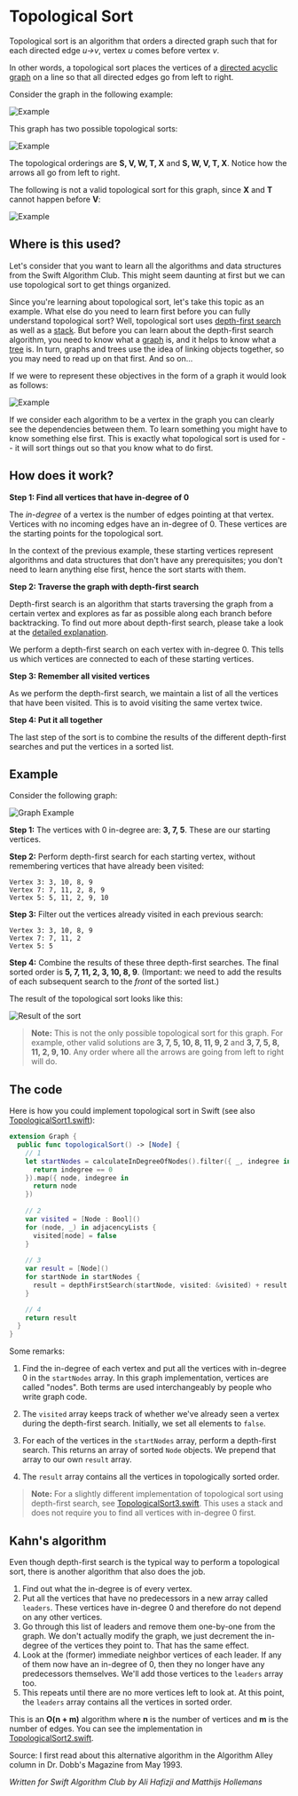 # Topological Sort

Topological sort is an algorithm that orders a directed graph such that for each directed edge *u→v*, vertex *u* comes before vertex *v*.

In other words, a topological sort places the vertices of a [directed acyclic graph](../Graph/) on a line so that all directed edges go from left to right. 

Consider the graph in the following example:

![Example](Images/Graph.png)

This graph has two possible topological sorts:

![Example](Images/TopologicalSort.png)

The topological orderings are **S, V, W, T, X** and **S, W, V, T, X**. Notice how the arrows all go from left to right.

The following is not a valid topological sort for this graph, since **X** and **T** cannot happen before **V**:

![Example](Images/InvalidSort.png)

## Where is this used?

Let's consider that you want to learn all the algorithms and data structures from the Swift Algorithm Club. This might seem daunting at first but we can use topological sort to get things organized.

Since you're learning about topological sort, let's take this topic as an example. What else do you need to learn first before you can fully understand topological sort? Well, topological sort uses [depth-first search](../Depth-First%20Search/) as well as a [stack](../Stack/). But before you can learn about the depth-first search algorithm, you need to know what a [graph](../Graph/) is, and it helps to know what a [tree](../Tree/) is. In turn, graphs and trees use the idea of linking objects together, so you may need to read up on that first. And so on...

If we were to represent these objectives in the form of a graph it would look as follows:

![Example](Images/Algorithms.png)

If we consider each algorithm to be a vertex in the graph you can clearly see the dependencies between them. To learn something you might have to know something else first. This is exactly what topological sort is used for -- it will sort things out so that you know what to do first.

## How does it work?

**Step 1: Find all vertices that have in-degree of 0**

The *in-degree* of a vertex is the number of edges pointing at that vertex. Vertices with no incoming edges have an in-degree of 0. These vertices are the starting points for the topological sort.

In the context of the previous example, these starting vertices represent algorithms and data structures that don't have any prerequisites; you don't need to learn anything else first, hence the sort starts with them.

**Step 2: Traverse the graph with depth-first search**

Depth-first search is an algorithm that starts traversing the graph from a certain vertex and explores as far as possible along each branch before backtracking. To find out more about depth-first search, please take a look at the [detailed explanation](../Depth-First%20Search/).

We perform a depth-first search on each vertex with in-degree 0. This tells us which vertices are connected to each of these starting vertices.

**Step 3: Remember all visited vertices**

As we perform the depth-first search, we maintain a list of all the vertices that have been visited. This is to avoid visiting the same vertex twice.

**Step 4: Put it all together**

The last step of the sort is to combine the results of the different depth-first searches and put the vertices in a sorted list.

## Example

Consider the following graph:

![Graph Example](Images/Example.png)

**Step 1:** The vertices with 0 in-degree are: **3, 7, 5**. These are our starting vertices.

**Step 2:** Perform depth-first search for each starting vertex, without remembering vertices that have already been visited:

```
Vertex 3: 3, 10, 8, 9
Vertex 7: 7, 11, 2, 8, 9
Vertex 5: 5, 11, 2, 9, 10
```

**Step 3:** Filter out the vertices already visited in each previous search:

```
Vertex 3: 3, 10, 8, 9
Vertex 7: 7, 11, 2
Vertex 5: 5
```

**Step 4:** Combine the results of these three depth-first searches. The final sorted order is **5, 7, 11, 2, 3, 10, 8, 9**. (Important: we need to add the results of each subsequent search to the *front* of the sorted list.)

The result of the topological sort looks like this:

![Result of the sort](Images/GraphResult.png)

> **Note:** This is not the only possible topological sort for this graph. For example, other valid solutions are **3, 7, 5, 10, 8, 11, 9, 2** and **3, 7, 5, 8, 11, 2, 9, 10**. Any order where all the arrows are going from left to right will do. 

## The code

Here is how you could implement topological sort in Swift (see also [TopologicalSort1.swift](TopologicalSort1.swift)):

```swift
extension Graph {
  public func topologicalSort() -> [Node] {
    // 1
    let startNodes = calculateInDegreeOfNodes().filter({ _, indegree in
      return indegree == 0
    }).map({ node, indegree in
      return node
    })
    
    // 2
    var visited = [Node : Bool]()
    for (node, _) in adjacencyLists {
      visited[node] = false
    }
    
    // 3
    var result = [Node]()
    for startNode in startNodes {
      result = depthFirstSearch(startNode, visited: &visited) + result
    }

    // 4    
    return result
  }
}
```

Some remarks:

1. Find the in-degree of each vertex and put all the vertices with in-degree 0 in the `startNodes` array. In this graph implementation, vertices are called "nodes". Both terms are used interchangeably by people who write graph code.

2. The `visited` array keeps track of whether we've already seen a vertex during the depth-first search. Initially, we set all elements to `false`.

3. For each of the vertices in the `startNodes` array, perform a depth-first search. This returns an array of sorted `Node` objects. We prepend that array to our own `result` array.

4. The `result` array contains all the vertices in topologically sorted order.

> **Note:** For a slightly different implementation of topological sort using depth-first search, see [TopologicalSort3.swift](TopologicalSort3.swift). This uses a stack and does not require you to find all vertices with in-degree 0 first.

## Kahn's algorithm

Even though depth-first search is the typical way to perform a topological sort, there is another algorithm that also does the job. 

1. Find out what the in-degree is of every vertex.
2. Put all the vertices that have no predecessors in a new array called `leaders`. These vertices have in-degree 0 and therefore do not depend on any other vertices.
3. Go through this list of leaders and remove them one-by-one from the graph. We don't actually modify the graph, we just decrement the in-degree of the vertices they point to. That has the same effect.
4. Look at the (former) immediate neighbor vertices of each leader. If any of them now have an in-degree of 0, then they no longer have any predecessors themselves. We'll add those vertices to the `leaders` array too.
5. This repeats until there are no more vertices left to look at. At this point, the `leaders` array contains all the vertices in sorted order.

This is an **O(n + m)** algorithm where **n** is the number of vertices and **m** is the number of edges. You can see the implementation in [TopologicalSort2.swift](TopologicalSort2.swift).

Source: I first read about this alternative algorithm in the Algorithm Alley column in Dr. Dobb's Magazine from May 1993.

*Written for Swift Algorithm Club by Ali Hafizji and Matthijs Hollemans*
